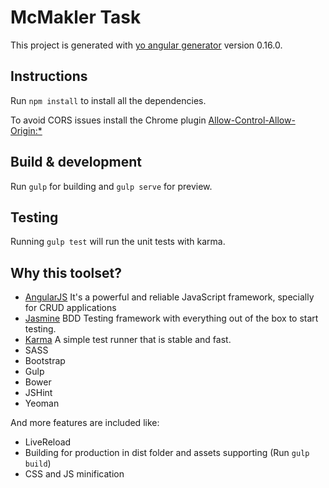 # McMakler Task

This project is generated with [yo angular generator](https://github.com/yeoman/generator-angular)
version 0.16.0.

## Instructions

Run `npm install` to install all the dependencies.

To avoid CORS issues install the Chrome plugin [Allow-Control-Allow-Origin:*](https://chrome.google.com/webstore/detail/allow-control-allow-origi/nlfbmbojpeacfghkpbjhddihlkkiljbi)

## Build & development

Run `gulp` for building and `gulp serve` for preview.

## Testing

Running `gulp test` will run the unit tests with karma.

## Why this toolset?
* [AngularJS](https://angularjs.org/)
  It's a powerful and reliable JavaScript framework, specially for CRUD applications
* [Jasmine](https://jasmine.github.io/)
  BDD Testing framework with everything out of the box to start testing.
* [Karma](https://karma-runner.github.io)
  A simple test runner that is stable and fast.
* SASS
* Bootstrap
* Gulp
* Bower
* JSHint
* Yeoman

And more features are included like:
* LiveReload
* Building for production in dist folder and assets supporting (Run `gulp build`)
* CSS and JS minification
